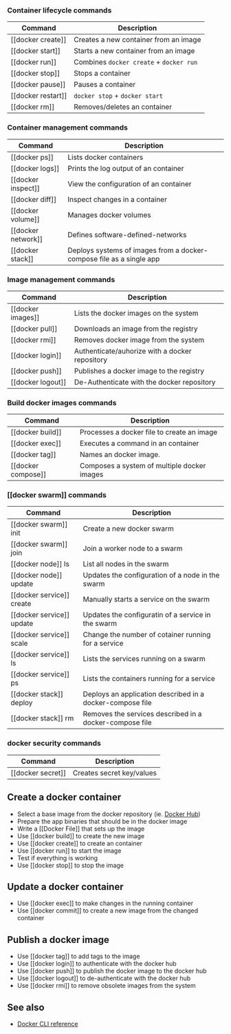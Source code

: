 ### Container lifecycle commands

| Command            | Description                             |
| ------------------ | --------------------------------------- |
| [[docker create]]  | Creates a new container from an image   |
| [[docker start]]   | Starts a new container from an image    |
| [[docker run]]     | Combines `docker create` + `docker run` |
| [[docker stop]]    | Stops a container                       |
| [[docker pause]]   | Pauses a container                      |
| [[docker restart]] | `docker stop` + `docker start`          |
| [[docker rm]]      | Removes/deletes an container            |

### Container management commands

| Command            | Description                                                          |
| ------------------ | -------------------------------------------------------------------- |
| [[docker ps]]      | Lists docker containers                                              |
| [[docker logs]]    | Prints the log output of an container                                |
| [[docker inspect]] | View the configuration of an container                               |
| [[docker diff]]    | Inspect changes in a container                                       |
| [[docker volume]]  | Manages docker volumes                                               |
| [[docker network]] | Defines software-defined-networks                                    |
| [[docker stack]]   | Deploys systems of images from a docker-compose file as a single app |

### Image management commands

| Command           | Description                                    |
| ----------------- | ---------------------------------------------- |
| [[docker images]] | Lists the docker images on the system          |
| [[docker pull]]   | Downloads an image from the registry           |
| [[docker rmi]]    | Removes docker image from the system           |
| [[docker login]]  | Authenticate/auhorize with a docker repository |
| [[docker push]]   | Publishes a docker image to the registry       |
| [[docker logout]] | De-Authenticate with the docker repository     |

### Build docker images commands

| Command            | Description                                 |
| ------------------ | ------------------------------------------- |
| [[docker build]]   | Processes a docker file to create an image  |
| [[docker exec]]    | Executes a command in an container          |
| [[docker tag]]     | Names an docker image.                      |
| [[docker compose]] | Composes a system of multiple docker images |

### [[docker swarm]] commands

| Command                 | Description                                               |
| ----------------------- | --------------------------------------------------------- |
| [[docker swarm]] init       | Create a new docker swarm                                 |
| [[docker swarm]] join       | Join a worker node to a swarm                             |
| [[docker node]] ls          | List all nodes in the swarm                               |
| [[docker node]] update      | Updates the configuration of a node in the swarm          |
| [[docker service]] create   | Manually starts a service on the swarm                    |
| [[docker service]] update   | Updates the configuratin of a service in the swarm        |
| [[docker service]] scale    | Change the number of cotainer running for a service       |
| [[docker service]] ls       | Lists the services running on a swarm                     |
| [[docker service]] ps       | Lists the containers running for a service                |
| [[docker stack]] deploy | Deploys an application described in a docker-compose file |
| [[docker stack]] rm     | Removes the services described in a docker-compose file   |

### docker security commands

| Command           | Description               |
| ----------------- | ------------------------- |
| [[docker secret]] | Creates secret key/values |

## Create a docker container

- Select a base image from the docker repository (ie. [Docker Hub](https://hub.docker.com/))
- Prepare the app binaries that should be in the docker image
- Write a [[Docker File]] that sets up the image
- Use [[docker build]] to create the new image
- Use [[docker create]] to create an container 
- Use [[docker run]] to start the image
- Test if everything is working
- Use [[docker stop]] to stop the image

## Update a docker container

- Use [[docker exec]] to make changes in the running container
- Use [[docker commit]] to create a new image from the changed container

## Publish a docker image

- Use [[docker tag]] to add tags to the image
- Use [[docker login]] to authenticate with the docker hub
- Use [[docker push]] to publish the docker image to the docker hub
- Use [[docker logout]] to de-authenticate with the docker hub
- Use [[docker rmi]] to remove obsolete images from the system

## See also
- [Docker CLI reference](https://docs.docker.com/engine/reference/run/)